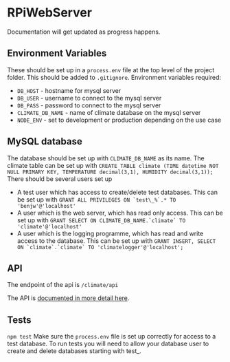 ﻿# RPiWebServer
Documentation will get updated as progress happens.

## Environment Variables
These should be set up in a `process.env` file at the top level of the project folder. This should be added to `.gitignore`.
Environment variables required:
* `DB_HOST` - hostname for mysql server
* `DB_USER` - username to connect to the mysql server
* `DB_PASS` - password to connect to the mysql server
* `CLIMATE_DB_NAME` - name of climate database on the mysql server
* `NODE_ENV` - set to development or production depending on the use case

## MySQL database
The database should be set up with `CLIMATE_DB_NAME` as its name. The climate table can be set up with
`CREATE TABLE climate (TIME datetime NOT NULL PRIMARY KEY, TEMPERATURE decimal(3,1), HUMIDITY decimal(3,1));`
There should be several users set up
* A test user which has access to create/delete test databases. This can be set up with ``GRANT ALL PRIVILEGES ON `test\_%`.* TO 'benjw'@'localhost'``
* A user which is the web server, which has read only access. This can be set up with ``GRANT SELECT ON CLIMATE_DB_NAME.`climate` TO 'climate'@'localhost'``
* A user which is the logging programme, which has read and write access to the database. This can be set up with ``GRANT INSERT, SELECT ON `climate`.`climate` TO 'climatelogger'@'localhost';``

## API
The endpoint of the api is `/climate/api`

The API is [documented in more detail here](https://github.com/bwindsor/RPiWebServer/blob/master/RPiWebServer/docs/climateapi.md).

## Tests
`npm test`
Make sure the `process.env` file is set up correctly for access to a test database.
To run tests you will need to allow your database user to create and delete databases starting with test_.
